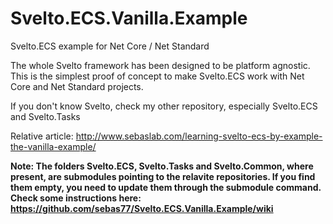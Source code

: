 # Svelto.ECS.Vanilla.Example
Svelto.ECS example for Net Core / Net Standard

The whole Svelto framework has been designed to be platform agnostic. This is the simplest proof of concept to make Svelto.ECS work with Net Core and Net Standard projects.

If you don't know Svelto, check my other repository, especially Svelto.ECS and Svelto.Tasks

Relative article: http://www.sebaslab.com/learning-svelto-ecs-by-example-the-vanilla-example/

**Note: The folders Svelto.ECS, Svelto.Tasks and Svelto.Common, where present, are submodules pointing to the relavite repositories. If you find them empty, you need to update them through the submodule command. Check some instructions here: https://github.com/sebas77/Svelto.ECS.Vanilla.Example/wiki**
